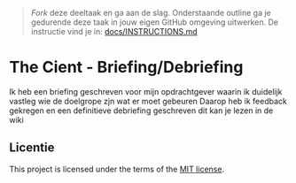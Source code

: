 > _Fork_ deze deeltaak en ga aan de slag. Onderstaande outline ga je gedurende deze taak in jouw eigen GitHub omgeving uitwerken. De instructie vind je in: [docs/INSTRUCTIONS.md](https://github.com/fdnd-task/the-client-briefing-debriefing/blob/main/docs/INSTRUCTIONS.md)

# The Cient - Briefing/Debriefing

Ik heb een briefing geschreven voor mijn opdrachtgever waarin ik duidelijk vastleg wie de doelgrope zjn wat er moet gebeuren
Daarop heb ik feedback gekregen en een definitieve debriefing geschreven dit kan je lezen in de wiki

## Licentie

This project is licensed under the terms of the [MIT license](./LICENSE).

